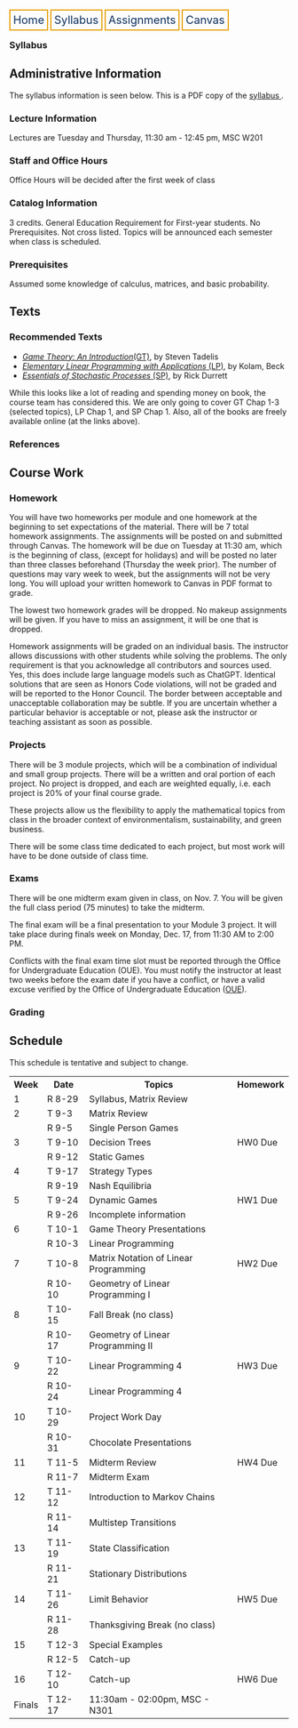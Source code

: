 <html lang="en-US">
<head>
<style>
th, td {
  border-style: none;

body {
  margin: 0;
  font-family: Arial, Helvetica, sans-serif;
}

.topnav {
  overflow: hidden;
  background-color: #333;
}

.topnav a {
  float: left;
  color: #0E315F;
  border:2px solid #E69F0A;
  text-align: center;
  padding: 20px 24px;
  text-decoration: none;
  font-size: 17px;
}

.topnav a:hover {
  background-color: #ddd;
  color: black;
}

.topnav a.active {
  background-color: #04AA6D;
  color: white;
}
}
</style>
</head>
<body>
 
  
 <div class= "topnav">
  <a style = "color: #0E315F; font-size: 20px; border: 2px solid #E69F0A; padding: 5px; text-decoration: none;" href="./home.html">Home</a>
  <a style = "color: #0E315F; font-size: 20px; border: 2px solid #E69F0A; padding: 5px; text-decoration: none;" href="./syllabus.html">Syllabus</a>
  <a style = "color: #0E315F; font-size: 20px; border: 2px solid #E69F0A; padding: 5px; text-decoration: none;" href="./assignments.html">Assignments</a>
  <a style = "color: #0E315F; font-size: 20px; border: 2px solid #E69F0A; padding: 5px; text-decoration: none;" href="https://canvas.emory.edu">Canvas</a>
  
 </div>

<section>
<article>
<h1>Syllabus</h1>
<h2> Administrative Information </h2>
The syllabus information is seen below. This is a PDF copy of the <a href= "./files/2024fa_m190_syllabus.pdf"> syllabus </a>.
<h3> Lecture Information</h3>
<p> Lectures are Tuesday and Thursday, 11:30 am - 12:45 pm, MSC W201</p>
<h3> Staff and Office Hours </h3>
<p> Office Hours will be decided after the first week of class</p>
<h3> Catalog Information </h3>
<p> 3 credits. General Education Requirement for First-year students. No Prerequisites. Not cross listed. Topics will be announced each semester when class is scheduled.</p>
<h3> Prerequisites</h3>
<p> Assumed some knowledge of calculus, matrices, and basic probability. </p>
<h2> Texts </h2>
<h3> Recommended Texts </h3>
<ul>
  <li><a href = "./files/Game_Theory_An_Introduction.pdf"><i>Game Theory: An Introduction</i>(GT)</a>, by Steven Tadelis</li>
  <li><a href = "./files/linear-programming-theory.pdf"><i>Elementary Linear Programming with Applications</i> (LP)</a>, by Kolam, Beck</li>
  <li><a href = "./files/EOSP2E.pdf"><i>Essentials of Stochastic Processes </i>(SP)</a>, by Rick Durrett</li>
</ul> 
<p> While this looks like a lot of reading and spending money on book, the course team has considered this. We are only going to cover GT Chap 1-3 (selected topics), LP Chap 1, and SP Chap 1. Also, all of the books are freely available online (at the links above).
<h3> References </h3>

<h2> Course Work </h2>
<h3> Homework </h3>
<p> You will have two homeworks per module and one homework at the beginning to set expectations of the material. There will be 7 total homework assignments. The assignments will be posted on and submitted through Canvas. The homework will be due on Tuesday at 11:30 am, which is the beginning of class, (except for holidays) and will be posted no later than three classes beforehand (Thursday the week prior). The number of questions may vary week to week, but the assignments will not be very long. You will upload your written homework to Canvas in PDF format to grade.</p>
<p>The lowest two homework grades will be dropped. No makeup assignments will be given. If you have to miss an assignment, it will be one that is dropped.</p>
<p> Homework assignments will be graded on an individual basis. The instructor allows discussions with other students while solving the problems. The only requirement is that you acknowledge all contributors and sources used. Yes, this does include large language models such as ChatGPT. Identical solutions that are seen as Honors Code violations, will not be graded and will be reported to the Honor Council. The border between acceptable and unacceptable collaboration may be subtle. If you are uncertain whether a particular behavior is acceptable or not, please ask the instructor or teaching assistant as soon as possible.</p>
<h3> Projects </h3>
<p> There will be 3 module projects, which will be a combination of individual and small group projects. There will be a written and oral portion of each project. No project is dropped, and each are weighted equally, i.e. each project is 20% of your final course grade.</p>
<p> These projects allow us the flexibility to apply the mathematical topics from class in the broader context of environmentalism, sustainability, and green business. </p>
<p> There will be some class time dedicated to each project, but most work will have to be done outside of class time. </p>
<h3> Exams </h3>
<p> There will be one midterm exam given in class, on Nov. 7. You will be given the full class period (75 minutes) to take the midterm.</p>
<p> The final exam will be a final presentation to your Module 3 project. It will take place during finals week on Monday, Dec. 17, from 11:30 AM to 2:00 PM.</p>
<p> Conflicts with the final exam time slot must be reported through the Office for Undergraduate Education (OUE). You must notify the instructor at least two weeks before the exam date if you have a conflict, or have a valid excuse verified by the Office of Undergraduate Education (<a href = "https://oue.college.emory.edu/">OUE</a>).
<h3> Grading </h3>
<h2>Schedule</h2>
<p>This schedule is tentative and subject to change.</p>
  <table>
  <tr>
    <th>Week</th>
    <th>Date</th>
    <th>Topics</th>
    <th>Homework</th>
  </tr>
  <tr>
    <td>1</td>
    <td>R 8-29</td>
    <td>Syllabus, Matrix Review</td>
    <td></td>
  </tr>
  <tr>
    <td>2</td>
    <td>T 9-3</td>
    <td>Matrix Review</td>
    <td></td>
  </tr>
  <tr>
    <td></td>
    <td>R 9-5</td>
    <td>Single Person Games</td>
    <td></td>
  </tr>
  <tr>
    <td>3</td>
    <td>T 9-10</td>
    <td>Decision Trees</td>
    <td>HW0 Due</td>
  </tr>
  <tr>
    <td></td>
    <td>R 9-12</td>
    <td>Static Games</td>
    <td></td>
  </tr>
  <tr>
    <td>4</td>
    <td>T 9-17</td>
    <td>Strategy Types</td>
    <td></td>
  </tr>
  <tr>
    <td></td>
    <td>R 9-19</td>
    <td>Nash Equilibria</td>
    <td></td>
  </tr>
  <tr>
    <td>5</td>
    <td>T 9-24</td>
    <td>Dynamic Games</td>
    <td>HW1 Due</td>
  </tr>
  <tr>
    <td></td>
    <td>R 9-26</td>
    <td>Incomplete information</td>
    <td></td>
  </tr>
  <tr>
    <td>6</td>
    <td>T 10-1</td>
    <td>Game Theory Presentations</td>
    <td></td>
  </tr> 
  <tr>
    <td></td>
    <td>R 10-3</td>
    <td>Linear Programming</td>
    <td></td>
  </tr> 
  <tr>
    <td>7</td>
    <td>T 10-8</td>
    <td>Matrix Notation of Linear Programming</td>
    <td>HW2 Due</td>
  </tr>
  <tr>
    <td></td>
    <td>R 10-10</td>
    <td>Geometry of Linear Programming I </td>
    <td></td>
  </tr>
  <tr>
    <td>8</td>
    <td>T 10-15</td>
    <td>Fall Break (no class)</td>
    <td></td>
  </tr>
  <tr>
    <td></td>
    <td>R 10-17</td>
    <td>Geometry of Linear Programming II</td>
    <td></td>
  </tr>
  <tr>
    <td>9</td>
    <td>T 10-22</td>
    <td>Linear Programming 4</td>
    <td>HW3 Due</td>
  </tr>
  <tr>
    <td></td>
    <td>R 10-24</td>
    <td>Linear Programming 4</td>
    <td></td>
  </tr>
  <tr>
    <td>10</td>
    <td>T 10-29</td>
    <td>Project Work Day</td>
    <td></td>
  </tr>
  <tr>
    <td></td>
    <td>R 10-31</td>
    <td>Chocolate Presentations</td>
    <td></td>
  </tr>
  <tr>
    <td>11</td>
    <td>T 11-5</td>
    <td>Midterm Review</td>
    <td>HW4 Due</td>
  </tr>
  <tr>
    <td></td>
    <td>R 11-7</td>
    <td>Midterm Exam</td>
    <td></td>
  </tr>
  <tr>
    <td>12</td>
    <td>T 11-12</td>
    <td>Introduction to Markov Chains</td>
    <td></td>
  </tr> 
  <tr>
    <td></td>
    <td>R 11-14</td>
    <td>Multistep Transitions</td>
    <td></td>
  </tr>
  <tr>
    <td>13</td>
    <td>T 11-19</td>
    <td>State Classification</td>
    <td></td>
  </tr>
  <tr>
    <td></td>
    <td>R 11-21</td>
    <td>Stationary Distributions</td>
    <td></td>
  </tr>
  <tr>
    <td>14</td>
    <td>T 11-26</td>
    <td>Limit Behavior</td>
    <td>HW5 Due</td>
  </tr>
  <tr>
    <td></td>
    <td>R 11-28</td>
    <td>Thanksgiving Break (no class)</td>
    <td></td>
  </tr>
  <tr>
    <td>15</td>
    <td>T 12-3</td>
    <td>Special Examples</td>
    <td></td>
  </tr>
  <tr>
    <td></td>
    <td>R 12-5</td>
    <td>Catch-up</td>
    <td></td>
  </tr>
  <tr>
    <td>16</td>
    <td>T 12-10</td>
    <td>Catch-up</td>
    <td>HW6 Due</td>
  </tr>
  <tr>
    <td>Finals</td>
    <td>T 12-17</td>
    <td>11:30am - 02:00pm, MSC - N301</td>
    <td></td>
  </tr>
</table>
  </article>
</section>


</body>
</html>